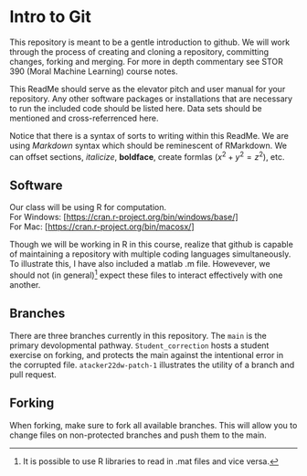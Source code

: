 # Intro to Git
This repository is meant to be a gentle introduction to github.  We will work through the process of creating and cloning a repository, committing changes, forking and merging.  For more in depth commentary see STOR 390 (Moral Machine Learning) course notes. 

This ReadMe should serve as the elevator pitch and user manual for your repository.  Any other software packages or installations that are necessary to run the included code should be listed here.  Data sets should be mentioned and cross-referrenced here.  

Notice that there is a syntax of sorts to writing within this ReadMe.  We are using *Markdown* syntax which should be reminescent of RMarkdown.  We can offset sections, *italicize*, **boldface**, create formlas ($x^2+y^2=z^2$), etc.  

## Software

Our class will be using R for computation.  
For Windows: [https://cran.r-project.org/bin/windows/base/]  
For Mac: [https://cran.r-project.org/bin/macosx/] 

Though we will be working in R in this course, realize that github is capable of maintaining a repository with multiple coding languages simultaneously.  To illustrate this, I have also included a matlab .m file.  Howevever, we should not (in general)[^1] expect these files to interact effectively with one another.  

## Branches

There are three branches currently in this repository.  The `main` is the primary devolopmental pathway.  `Student_correction` hosts a student exercise on forking, and protects the main against the intentional error in the corrupted file.  `atacker22dw-patch-1` illustrates the utility of a branch and pull request.  


[^1]: It is possible to use R libraries to read in .mat files and vice versa.

## Forking 

When forking, make sure to fork all available branches.  This will allow you to change files on non-protected branches and push them to the main.  
